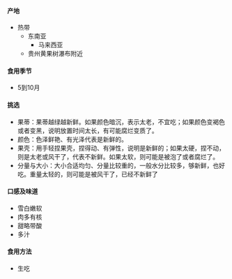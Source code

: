 #### 产地
* 热带
  * 东南亚
    * 马来西亚
  * 贵州黄果树瀑布附近

#### 食用季节
* 5到10月

#### 挑选
* 果蒂：果蒂越绿越新鲜。如果颜色暗沉，表示太老，不宜吃；如果颜色变褐色或者变黑，说明放置时间太长，有可能腐烂变质了。
* 颜色：色泽鲜艳、有光泽代表是新鲜的。
* 果壳：用手轻捏果壳，捏得动、有弹性，说明是新鲜的；如果太硬，捏不动，则是太老或风干了，代表不新鲜。如果太软，则可能是被泡了或者腐烂了。
* 分量与大小：大小合适均匀、分量比较重的，一般水分比较多，够新鲜，也好吃。重量太轻的，则可能是被风干了，已经不新鲜了

#### 口感及味道
* 雪白嫩软
* 肉多有核
* 甜略带酸
* 多汁

#### 食用方法
* 生吃